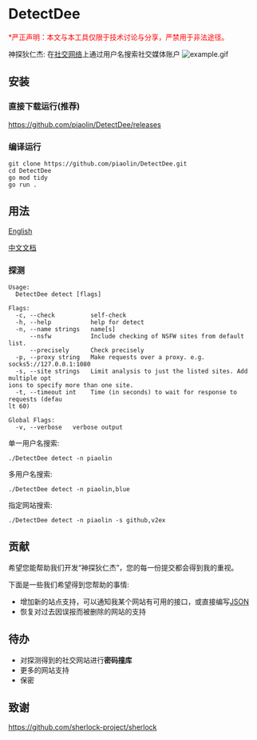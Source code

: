 # DetectDee
<font color="red">*严正声明：本文与本工具仅限于技术讨论与分享，严禁用于非法途径。</font>

神探狄仁杰: 在[社交网络](site.md)上通过用户名搜索社交媒体账户
![example.gif](https://s2.loli.net/2023/04/30/FZ1QtKoGud4xVPW.gif)
## 安装
### 直接下载运行(推荐)
https://github.com/piaolin/DetectDee/releases
### 编译运行
```shell
git clone https://github.com/piaolin/DetectDee.git
cd DetectDee
go mod tidy
go run .
```
## 用法
[English](README.md)

[中文文档](README_ZH.md)
### 探测
```text
Usage:
  DetectDee detect [flags]

Flags:
  -c, --check          self-check
  -h, --help           help for detect
  -n, --name strings   name[s]
      --nsfw           Include checking of NSFW sites from default list.
      --precisely      Check precisely
  -p, --proxy string   Make requests over a proxy. e.g. socks5://127.0.0.1:1080
  -s, --site strings   Limit analysis to just the listed sites. Add multiple opt
ions to specify more than one site.
  -t, --timeout int    Time (in seconds) to wait for response to requests (defau
lt 60)

Global Flags:
  -v, --verbose   verbose output
```

单一用户名搜索:
```shell
./DetectDee detect -n piaolin
```

多用户名搜索:
```shell
./DetectDee detect -n piaolin,blue
```

指定网站搜索:
```shell
./DetectDee detect -n piaolin -s github,v2ex
```

## 贡献
希望您能帮助我们开发“神探狄仁杰”，您的每一份提交都会得到我的重视。

下面是一些我们希望得到您帮助的事情:

- 增加新的站点支持，可以通知我某个网站有可用的接口，或直接编写[JSON](t.json)
- 恢复对过去因误报而被删除的网站的支持

## 待办
- 对探测得到的社交网站进行**密码撞库**
- 更多的网站支持
- 保密

## 致谢
https://github.com/sherlock-project/sherlock